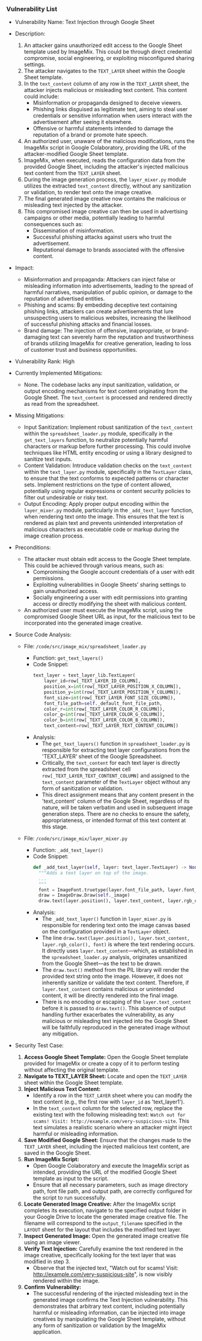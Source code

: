 ### Vulnerability List

- Vulnerability Name: Text Injection through Google Sheet
- Description:
  1. An attacker gains unauthorized edit access to the Google Sheet template used by ImageMix. This could be through direct credential compromise, social engineering, or exploiting misconfigured sharing settings.
  2. The attacker navigates to the `TEXT_LAYER` sheet within the Google Sheet template.
  3. In the `text_content` column of any row in the `TEXT_LAYER` sheet, the attacker injects malicious or misleading text content. This content could include:
     - Misinformation or propaganda designed to deceive viewers.
     - Phishing links disguised as legitimate text, aiming to steal user credentials or sensitive information when users interact with the advertisement after seeing it elsewhere.
     - Offensive or harmful statements intended to damage the reputation of a brand or promote hate speech.
  4. An authorized user, unaware of the malicious modifications, runs the ImageMix script in Google Colaboratory, providing the URL of the attacker-modified Google Sheet template.
  5. ImageMix, when executed, reads the configuration data from the provided Google Sheet, including the attacker's injected malicious text content from the `TEXT_LAYER` sheet.
  6. During the image generation process, the `layer_mixer.py` module utilizes the extracted `text_content` directly, without any sanitization or validation, to render text onto the image creative.
  7. The final generated image creative now contains the malicious or misleading text injected by the attacker.
  8. This compromised image creative can then be used in advertising campaigns or other media, potentially leading to harmful consequences such as:
     - Dissemination of misinformation.
     - Successful phishing attacks against users who trust the advertisement.
     - Reputational damage to brands associated with the offensive content.
- Impact:
  - Misinformation and propaganda: Attackers can inject false or misleading information into advertisements, leading to the spread of harmful narratives, manipulation of public opinion, or damage to the reputation of advertised entities.
  - Phishing and scams: By embedding deceptive text containing phishing links, attackers can create advertisements that lure unsuspecting users to malicious websites, increasing the likelihood of successful phishing attacks and financial losses.
  - Brand damage: The injection of offensive, inappropriate, or brand-damaging text can severely harm the reputation and trustworthiness of brands utilizing ImageMix for creative generation, leading to loss of customer trust and business opportunities.
- Vulnerability Rank: High
- Currently Implemented Mitigations:
  - None. The codebase lacks any input sanitization, validation, or output encoding mechanisms for text content originating from the Google Sheet. The `text_content` is processed and rendered directly as read from the spreadsheet.
- Missing Mitigations:
  - Input Sanitization: Implement robust sanitization of the `text_content` within the `spreadsheet_loader.py` module, specifically in the `get_text_layers` function, to neutralize potentially harmful characters or markup before further processing. This could involve techniques like HTML entity encoding or using a library designed to sanitize text inputs.
  - Content Validation: Introduce validation checks on the `text_content` within the `text_layer.py` module, specifically in the `TextLayer` class, to ensure that the text conforms to expected patterns or character sets. Implement restrictions on the type of content allowed, potentially using regular expressions or content security policies to filter out undesirable or risky text.
  - Output Encoding: Apply proper output encoding within the `layer_mixer.py` module, particularly in the `_add_text_layer` function, when rendering text onto the image. This ensures that the text is rendered as plain text and prevents unintended interpretation of malicious characters as executable code or markup during the image creation process.
- Preconditions:
  - The attacker must obtain edit access to the Google Sheet template. This could be achieved through various means, such as:
    - Compromising the Google account credentials of a user with edit permissions.
    - Exploiting vulnerabilities in Google Sheets' sharing settings to gain unauthorized access.
    - Socially engineering a user with edit permissions into granting access or directly modifying the sheet with malicious content.
  - An authorized user must execute the ImageMix script, using the compromised Google Sheet URL as input, for the malicious text to be incorporated into the generated image creative.
- Source Code Analysis:
  - File: `/code/src/image_mix/spreadsheet_loader.py`
    - Function: `get_text_layers()`
    - Code Snippet:
      ```python
      text_layer = text_layer_lib.TextLayer(
          layer_id=row[_TEXT_LAYER_ID_COLUMN],
          position_x=int(row[_TEXT_LAYER_POSITION_X_COLUMN]),
          position_y=int(row[_TEXT_LAYER_POSITION_Y_COLUMN]),
          font_size=int(row[_TEXT_LAYER_FONT_SIZE_COLUMN]),
          font_file_path=self._default_font_file_path,
          color_r=int(row[_TEXT_LAYER_COLOR_R_COLUMN]),
          color_g=int(row[_TEXT_LAYER_COLOR_G_COLUMN]),
          color_b=int(row[_TEXT_LAYER_COLOR_B_COLUMN]),
          text_content=row[_TEXT_LAYER_TEXT_CONTENT_COLUMN])
      ```
    - Analysis:
      - The `get_text_layers()` function in `spreadsheet_loader.py` is responsible for extracting text layer configurations from the 'TEXT_LAYER' sheet of the Google Spreadsheet.
      - Critically, the `text_content` for each text layer is directly extracted from the spreadsheet cell `row[_TEXT_LAYER_TEXT_CONTENT_COLUMN]` and assigned to the `text_content` parameter of the `TextLayer` object without any form of sanitization or validation.
      - This direct assignment means that any content present in the 'text_content' column of the Google Sheet, regardless of its nature, will be taken verbatim and used in subsequent image generation steps. There are no checks to ensure the safety, appropriateness, or intended format of this text content at this stage.

  - File: `/code/src/image_mix/layer_mixer.py`
    - Function: `_add_text_layer()`
    - Code Snippet:
      ```python
      def _add_text_layer(self, layer: text_layer.TextLayer) -> None:
        """Adds a text layer on top of the image.
        ...
        """
        font = ImageFont.truetype(layer.font_file_path, layer.font_size)
        draw = ImageDraw.Draw(self._image)
        draw.text(layer.position(), layer.text_content, layer.rgb_color(), font)
      ```
    - Analysis:
      - The `_add_text_layer()` function in `layer_mixer.py` is responsible for rendering text onto the image canvas based on the configuration provided in a `TextLayer` object.
      - The line `draw.text(layer.position(), layer.text_content, layer.rgb_color(), font)` is where the text rendering occurs. It directly uses `layer.text_content`—which, as established in the `spreadsheet_loader.py` analysis, originates unsanitized from the Google Sheet—as the text to be drawn.
      - The `draw.text()` method from the PIL library will render the provided text string onto the image. However, it does not inherently sanitize or validate the text content. Therefore, if `layer.text_content` contains malicious or unintended content, it will be directly rendered into the final image.
      - There is no encoding or escaping of the `layer.text_content` before it is passed to `draw.text()`. This absence of output handling further exacerbates the vulnerability, as any malicious or misleading text injected into the Google Sheet will be faithfully reproduced in the generated image without any mitigation.

- Security Test Case:
  1. **Access Google Sheet Template:** Open the Google Sheet template provided for ImageMix or create a copy of it to perform testing without affecting the original template.
  2. **Navigate to TEXT_LAYER Sheet:** Locate and open the `TEXT_LAYER` sheet within the Google Sheet template.
  3. **Inject Malicious Text Content:**
     - Identify a row in the `TEXT_LAYER` sheet where you can modify the text content (e.g., the first row with `layer_id` as 'text_layer1').
     - In the `text_content` column for the selected row, replace the existing text with the following misleading text: `Watch out for scams! Visit: http://example.com/very-suspicious-site`. This text simulates a realistic scenario where an attacker might inject harmful or misleading information.
  4. **Save Modified Google Sheet:** Ensure that the changes made to the `TEXT_LAYER` sheet, including the injected malicious text content, are saved in the Google Sheet.
  5. **Run ImageMix Script:**
     - Open Google Colaboratory and execute the ImageMix script as intended, providing the URL of the modified Google Sheet template as input to the script.
     - Ensure that all necessary parameters, such as image directory path, font file path, and output path, are correctly configured for the script to run successfully.
  6. **Locate Generated Image Creative:** After the ImageMix script completes its execution, navigate to the specified output folder in your Google Drive to locate the generated image creative file. The filename will correspond to the `output_filename` specified in the `LAYOUT` sheet for the layout that includes the modified text layer.
  7. **Inspect Generated Image:** Open the generated image creative file using an image viewer.
  8. **Verify Text Injection:** Carefully examine the text rendered in the image creative, specifically looking for the text layer that was modified in step 3.
     - Observe that the injected text, "Watch out for scams! Visit: http://example.com/very-suspicious-site", is now visibly rendered within the image.
  9. **Confirm Vulnerability:**
     - The successful rendering of the injected misleading text in the generated image confirms the Text Injection vulnerability. This demonstrates that arbitrary text content, including potentially harmful or misleading information, can be injected into image creatives by manipulating the Google Sheet template, without any form of sanitization or validation by the ImageMix application.